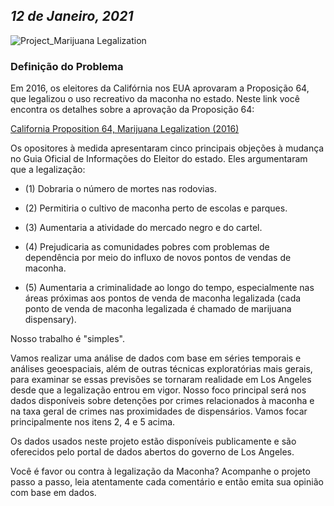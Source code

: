 *12 de Janeiro, 2021*
---

![Project_Marijuana Legalization](https://github.com/rodolffoterra/Projct_Marijuana_Legalization_TS_Part1/blob/main/imagnes/marijuana.jfif)

### Definição do Problema

Em 2016, os eleitores da Califórnia nos EUA aprovaram a Proposição 64, que legalizou o uso recreativo da maconha no estado. Neste link você encontra os detalhes sobre a aprovação da Proposição 64:

<a href="https://ballotpedia.org/California_Proposition_64,_Marijuana_Legalization_(2016)">California Proposition 64, Marijuana Legalization (2016)</a>

Os opositores à medida apresentaram cinco principais objeções à mudança no Guia Oficial de Informações do Eleitor do estado. Eles argumentaram que a legalização:

- (1) Dobraria o número de mortes nas rodovias.

- (2) Permitiria o cultivo de maconha perto de escolas e parques.

- (3) Aumentaria a atividade do mercado negro e do cartel.

- (4) Prejudicaria as comunidades pobres com problemas de dependência por meio do influxo de novos pontos de vendas de maconha.

- (5) Aumentaria a criminalidade ao longo do tempo, especialmente nas áreas próximas aos pontos de venda de maconha legalizada (cada ponto de venda de maconha legalizada é chamado de marijuana dispensary). 

Nosso trabalho é "simples".

Vamos realizar uma análise de dados com base em séries temporais e análises geoespaciais, além de outras técnicas exploratórias mais gerais, para examinar se essas previsões se tornaram realidade em Los Angeles desde que a legalização entrou em vigor. Nosso foco principal será nos dados disponíveis sobre detenções por crimes relacionados à maconha e na taxa geral de crimes nas proximidades de dispensários. Vamos focar principalmente nos itens 2, 4 e 5 acima.

Os dados usados neste projeto estão disponíveis publicamente e são oferecidos pelo portal de dados abertos do governo de Los Angeles.

Você é favor ou contra à legalização da Maconha? Acompanhe o projeto passo a passo, leia atentamente cada comentário e então emita sua opinião com base em dados.

